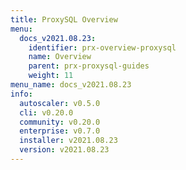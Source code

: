 ```yaml
---
title: ProxySQL Overview
menu:
  docs_v2021.08.23:
    identifier: prx-overview-proxysql
    name: Overview
    parent: prx-proxysql-guides
    weight: 11
menu_name: docs_v2021.08.23
info:
  autoscaler: v0.5.0
  cli: v0.20.0
  community: v0.20.0
  enterprise: v0.7.0
  installer: v2021.08.23
  version: v2021.08.23
---
```


